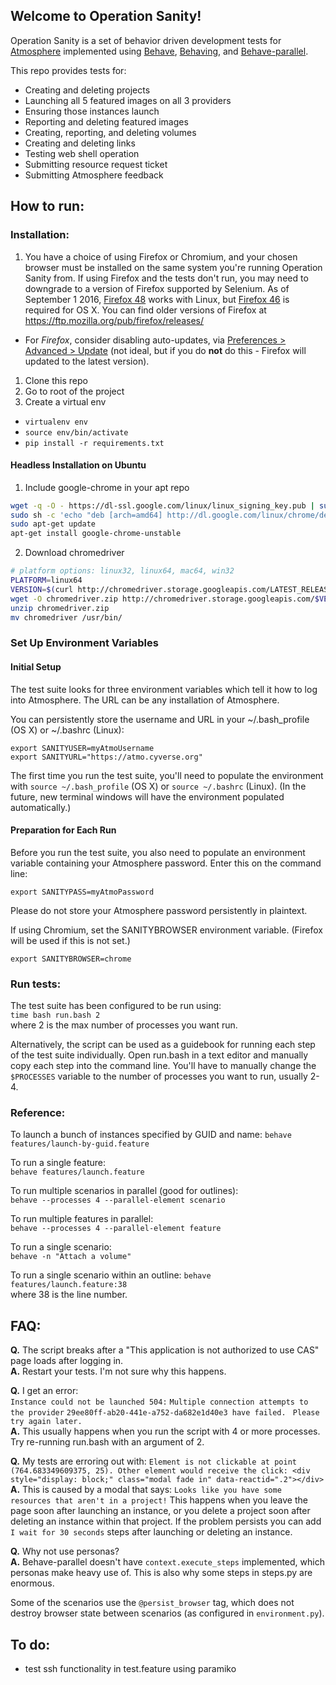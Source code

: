 ## Welcome to Operation Sanity!

Operation Sanity is a set of behavior driven development tests for <a href="https://github.com/iPlantCollaborativeOpenSource/atmosphere">Atmosphere</a> implemented using <a href="https://github.com/behave/behave">Behave</a>, <a href="https://github.com/ggozad/behaving">Behaving</a>, and <a href="https://github.com/vishalm/behave-parallel">Behave-parallel</a>.

This repo provides tests for:

* Creating and deleting projects
* Launching all 5 featured images on all 3 providers
* Ensuring those instances launch
* Reporting and deleting featured images
* Creating, reporting, and deleting volumes
* Creating and deleting links
* Testing web shell operation
* Submitting resource request ticket
* Submitting Atmosphere feedback

## How to run:

### Installation:
1. You have a choice of using Firefox or Chromium, and your chosen browser must be installed on the same system you're running Operation Sanity from. If using Firefox and the tests don't run, you may need to downgrade to a version of Firefox supported by Selenium. As of September 1 2016, [Firefox 48](https://support.mozilla.org/t5/Install-and-Update/Install-an-older-version-of-Firefox/ta-p/1564#firefox:linux:fx48&mobile:android:m50&ios:web:&firefox-os:mac:fxos2.0&thunderbird:mac:tb45) works with Linux, but [Firefox 46](https://support.mozilla.org/t5/Install-and-Update/Install-an-older-version-of-Firefox/ta-p/1564#firefox:mac:fx47&mobile:android:m50&ios:web:&firefox-os:mac:fxos2.0&thunderbird:mac:tb45) is required for OS X. You can find older versions of Firefox at https://ftp.mozilla.org/pub/firefox/releases/ 
  * For _Firefox_, consider disabling auto-updates, via [Preferences > Advanced > Update](https://support.mozilla.org/t5/Manage-preferences-and-add-ons/Advanced-panel-Accessibility-browsing-network-updates-and-other/ta-p/3333#w_update-tab) (not ideal, but if you do **not** do this - Firefox will updated to the latest version).
1. Clone this repo
1. Go to root of the project
1. Create a virtual env

* `virtualenv env`
* `source env/bin/activate`
* `pip install -r requirements.txt`

#### Headless Installation on Ubuntu
1. Include google-chrome in your apt repo
```bash
wget -q -O - https://dl-ssl.google.com/linux/linux_signing_key.pub | sudo apt-key add -
sudo sh -c 'echo "deb [arch=amd64] http://dl.google.com/linux/chrome/deb/ stable main" >> /etc/apt/sources.list.d/google.list'
sudo apt-get update
apt-get install google-chrome-unstable
```
2. Download chromedriver
```bash
# platform options: linux32, linux64, mac64, win32
PLATFORM=linux64
VERSION=$(curl http://chromedriver.storage.googleapis.com/LATEST_RELEASE)
wget -O chromedriver.zip http://chromedriver.storage.googleapis.com/$VERSION/chromedriver_$PLATFORM.zip
unzip chromedriver.zip
mv chromedriver /usr/bin/
```

### Set Up Environment Variables

#### Initial Setup
The test suite looks for three environment variables which tell it how to log into Atmosphere. The URL can be any installation of Atmosphere.

You can persistently store the username and URL in your ~/.bash_profile (OS X) or ~/.bashrc (Linux):
```
export SANITYUSER=myAtmoUsername
export SANITYURL="https://atmo.cyverse.org"
```

The first time you run the test suite, you'll need to populate the environment with `source ~/.bash_profile` (OS X) or `source ~/.bashrc` (Linux). (In the future, new terminal windows will have the environment populated automatically.)

#### Preparation for Each Run
Before you run the test suite, you also need to populate an environment variable containing your Atmosphere password. Enter this on the command line:

`export SANITYPASS=myAtmoPassword`  

Please do not store your Atmosphere password persistently in plaintext.

If using Chromium, set the SANITYBROWSER environment variable. (Firefox will be used if this is not set.)

`export SANITYBROWSER=chrome`


### Run tests:
The test suite has been configured to be run using:  
`time bash run.bash 2`  
where 2 is the max number of processes you want run.

Alternatively, the script can be used as a guidebook for running each step of the test suite individually. Open run.bash in a text editor and manually copy each step into the command line. You'll have to manually change the `$PROCESSES` variable to the number of processes you want to run, usually 2-4.

### Reference:
To launch a bunch of instances specified by GUID and name:
`behave features/launch-by-guid.feature`

To run a single feature:  
`behave features/launch.feature`

To run multiple scenarios in parallel (good for outlines):  
`behave --processes 4 --parallel-element scenario`

To run multiple features in parallel:  
`behave --processes 4 --parallel-element feature`

To run a single scenario:  
`behave -n "Attach a volume"`

To run a single scenario within an outline:
`behave features/launch.feature:38`  
where 38 is the line number.

## FAQ:

**Q.** The script breaks after a "This application is not authorized to use CAS" page loads after logging in.  
**A.**  Restart your tests. I'm not sure why this happens.

**Q.** I get an error:  
`Instance could not be launched 504:`
`Multiple connection attempts to the provider`
`29ee80ff-ab20-441e-a752-da682e1d40e3 have failed. `
`Please try again later.`  
**A.** This usually happens when you run the script with 4 or more processes. Try re-running run.bash with an argument of 2.

**Q.** My tests are erroring out with:
`Element is not clickable at point (764.683349609375, 25). Other element would receive the click: <div style="display: block;" class="modal fade in" data-reactid=".2"></div>`  
**A.** This is caused by a modal that says: `Looks like you have some resources that aren't in a project!`  This happens when you leave the page soon after launching an instance, or you delete a project soon after deleting an instance within that project. If the problem persists you can add `I wait for 30 seconds` steps after launching or deleting an instance.

**Q.** Why not use personas?  
**A.** Behave-parallel doesn't have `context.execute_steps` implemented, which personas make heavy use of. This is also why some steps in steps.py are enormous.

Some of the scenarios use the `@persist_browser` tag, which does not destroy browser state between scenarios (as configured in `environment.py`).

## To do:
- test ssh functionality in test.feature using paramiko
